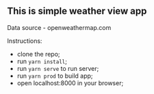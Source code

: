 ## This is simple weather view app

Data source - openweathermap.com

Instructions:
- clone the repo;
- run `yarn install`;
- run `yarn serve` to run server;
- run `yarn prod` to build app;
- open localhost:8000 in your browser;
